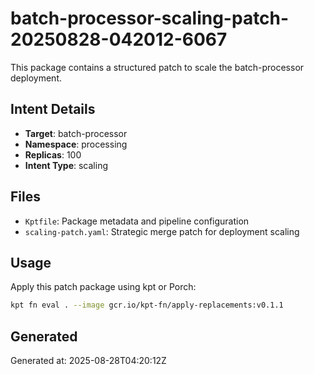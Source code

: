 # batch-processor-scaling-patch-20250828-042012-6067

This package contains a structured patch to scale the batch-processor deployment.

## Intent Details
- **Target**: batch-processor
- **Namespace**: processing  
- **Replicas**: 100
- **Intent Type**: scaling

## Files
- `Kptfile`: Package metadata and pipeline configuration
- `scaling-patch.yaml`: Strategic merge patch for deployment scaling

## Usage
Apply this patch package using kpt or Porch:

```bash
kpt fn eval . --image gcr.io/kpt-fn/apply-replacements:v0.1.1
```

## Generated
Generated at: 2025-08-28T04:20:12Z
